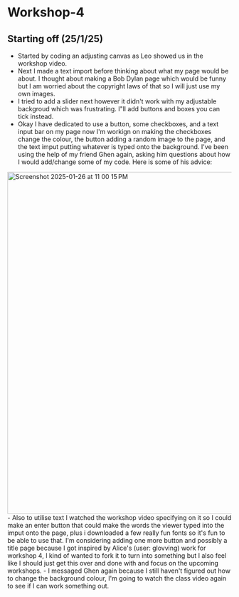 # Workshop-4



## Starting off (25/1/25)
- Started by coding an adjusting canvas as Leo showed us in the workshop video.
- Next I made a text import before thinking about what my page would be about. I thought about making a Bob Dylan page which would be funny but I am worried about the copyright laws of that so I will just use my own images.
- I tried to add a slider next however it didn't work with my adjustable backgroud which was frustrating. I"ll add buttons and boxes you can tick instead.
- Okay I have dedicated to use a button, some checkboxes, and a text input bar on my page now I'm workign on making the checkboxes change the colour, the button adding a random image to the page, and the text imput putting whatever is typed onto the background. I've been using the help of my friend Ghen again, asking him questions about how I would add/change some of my code. Here is some of his advice:
<img width="767" alt="Screenshot 2025-01-26 at 11 00 15 PM" src="https://github.com/user-attachments/assets/709ec7be-4146-4384-b3ec-d51d6b662f14" />
- Also to utilise text I watched the workshop video specifying on it so I could make an enter button that could make the words the viewer typed into the imput onto the page, plus i downloaded a few really fun fonts so it's fun to be able to use that. I'm considering adding one more button and possibly a title page because I got inspired by Alice's (user: glovving) work for workshop 4, I kind of wanted to fork it to turn into something but I also feel like I should just get this over and done with and focus on the upcoming workshops.
- I messaged Ghen again because I still haven't figured out how to change the background colour, I'm going to watch the class video again to see if I can work something out.
